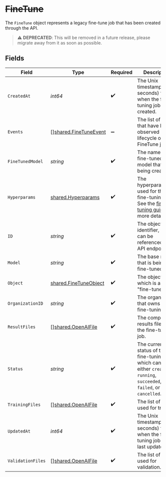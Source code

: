 # ~~FineTune~~

The `FineTune` object represents a legacy fine-tune job that has been created through the API.


> :warning: **DEPRECATED**: This will be removed in a future release, please migrate away from it as soon as possible.


## Fields

| Field                                                                                                                                            | Type                                                                                                                                             | Required                                                                                                                                         | Description                                                                                                                                      |
| ------------------------------------------------------------------------------------------------------------------------------------------------ | ------------------------------------------------------------------------------------------------------------------------------------------------ | ------------------------------------------------------------------------------------------------------------------------------------------------ | ------------------------------------------------------------------------------------------------------------------------------------------------ |
| `CreatedAt`                                                                                                                                      | *int64*                                                                                                                                          | :heavy_check_mark:                                                                                                                               | The Unix timestamp (in seconds) for when the fine-tuning job was created.                                                                        |
| `Events`                                                                                                                                         | [][shared.FineTuneEvent](../../models/shared/finetuneevent.md)                                                                                   | :heavy_minus_sign:                                                                                                                               | The list of events that have been observed in the lifecycle of the FineTune job.                                                                 |
| `FineTunedModel`                                                                                                                                 | *string*                                                                                                                                         | :heavy_check_mark:                                                                                                                               | The name of the fine-tuned model that is being created.                                                                                          |
| `Hyperparams`                                                                                                                                    | [shared.Hyperparams](../../models/shared/hyperparams.md)                                                                                         | :heavy_check_mark:                                                                                                                               | The hyperparameters used for the fine-tuning job. See the [fine-tuning guide](/docs/guides/legacy-fine-tuning/hyperparameters) for more details. |
| `ID`                                                                                                                                             | *string*                                                                                                                                         | :heavy_check_mark:                                                                                                                               | The object identifier, which can be referenced in the API endpoints.                                                                             |
| `Model`                                                                                                                                          | *string*                                                                                                                                         | :heavy_check_mark:                                                                                                                               | The base model that is being fine-tuned.                                                                                                         |
| `Object`                                                                                                                                         | [shared.FineTuneObject](../../models/shared/finetuneobject.md)                                                                                   | :heavy_check_mark:                                                                                                                               | The object type, which is always "fine-tune".                                                                                                    |
| `OrganizationID`                                                                                                                                 | *string*                                                                                                                                         | :heavy_check_mark:                                                                                                                               | The organization that owns the fine-tuning job.                                                                                                  |
| `ResultFiles`                                                                                                                                    | [][shared.OpenAIFile](../../models/shared/openaifile.md)                                                                                         | :heavy_check_mark:                                                                                                                               | The compiled results files for the fine-tuning job.                                                                                              |
| `Status`                                                                                                                                         | *string*                                                                                                                                         | :heavy_check_mark:                                                                                                                               | The current status of the fine-tuning job, which can be either `created`, `running`, `succeeded`, `failed`, or `cancelled`.                      |
| `TrainingFiles`                                                                                                                                  | [][shared.OpenAIFile](../../models/shared/openaifile.md)                                                                                         | :heavy_check_mark:                                                                                                                               | The list of files used for training.                                                                                                             |
| `UpdatedAt`                                                                                                                                      | *int64*                                                                                                                                          | :heavy_check_mark:                                                                                                                               | The Unix timestamp (in seconds) for when the fine-tuning job was last updated.                                                                   |
| `ValidationFiles`                                                                                                                                | [][shared.OpenAIFile](../../models/shared/openaifile.md)                                                                                         | :heavy_check_mark:                                                                                                                               | The list of files used for validation.                                                                                                           |